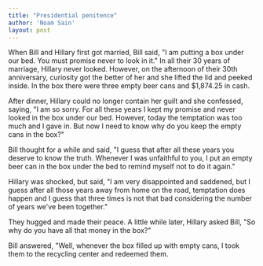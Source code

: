 ```yaml
---
title: "Presidential penitence"
author: 'Noam Sain'
layout: post
---
```


When Bill and Hillary first got married, Bill said, "I am putting a box under our bed. You must promise never to look in it." In all their 30 years of marriage, Hillary never looked. However, on the afternoon of their 30th anniversary, curiosity got the better of her and she lifted the lid and peeked inside. In the box there were three empty beer cans and $1,874.25 in cash.  
  
After dinner, Hillary could no longer contain her guilt and she confessed, saying, "I am so sorry. For all these years I kept my promise and never looked in the box under our bed. However, today the temptation was too much and I gave in. But now I need to know why do you keep the empty cans in the box?"

Bill thought for a while and said, "I guess that after all these years you deserve to know the truth. Whenever I was unfaithful to you, I put an empty beer can in the box under the bed to remind myself not to do it again."

Hillary was shocked, but said, "I am very disappointed and saddened, but I guess after all those years away from home on the road, temptation does happen and I guess that three times is not that bad considering the number of years we've been together."

They hugged and made their peace. A little while later, Hillary asked Bill, "So why do you have all that money in the box?"

Bill answered, "Well, whenever the box filled up with empty cans, I took them to the recycling center and redeemed them.